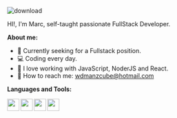 
![download](https://user-images.githubusercontent.com/88792194/151212662-015f5361-94c1-4c6b-af28-a6eb9899f347.png)

HI!, I'm Marc, self-taught passionate FullStack Developer.

**About me:**



- :eyes: Currently seeking for a Fullstack position. 
- 💻 Coding every day.
- 💪 I love working with JavaScript, NoderJS and React.
- :running: How to reach me: wdmanzcube@hotmail.com





**Languages and Tools:**

<img width="28px" height="28px" align="left" src="https://cdn.iconscout.com/icon/free/png-256/javascript-2752148-2284965.png">
<img width="28px" height="28px" align="left" src="https://cdn.iconscout.com/icon/free/png-256/react-2752089-2284906.png">
<img width="28px" height="28px" align="left" src="https://icons-for-free.com/iconfiles/png/512/js+library+long+shadow+nodejs+web+icon-1320184850167478047.png">
<img width="28px" height="28px" align="left" src="https://encrypted-tbn0.gstatic.com/images?q=tbn:ANd9GcSKwTptG2fcxUHseXwhwHKcCSJRky8cR_BVazbBmhp675qwhU-1kNnymYwUhkytgBatgLo&usqp=CAU">

<!---
manzcube/manzcube is a ✨ special ✨ repository because its `README.md` (this file) appears on your GitHub profile.
You can click the Preview link to take a look at your changes.
--->
